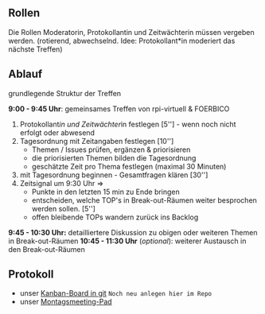 ## Rollen

Die Rollen Moderatorin, Protokollantin und Zeitwächterin müssen vergeben werden.
(rotierend, abwechselnd. Idee: Protokollant*in moderiert das nächste Treffen)

## Ablauf

grundlegende Struktur der Treffen

**9:00 - 9:45 Uhr**: gemeinsames Treffen von rpi-virtuell & FOERBICO

1. Protokollant*in und Zeitwächter*in festlegen [5''] - wenn noch nicht erfolgt oder abwesend
2. Tagesordnung mit Zeitangaben festlegen [10'']
    - Themen / Issues prüfen, ergänzen & priorisieren
    - die priorisierten Themen bilden die Tagesordnung
   - geschätzte Zeit pro Thema festlegen (maximal 30 Minuten)
3. mit Tagesordnung beginnen - Gesamtfragen klären [30'']
4. Zeitsignal um 9:30 Uhr =>
     - Punkte in den letzten 15 min zu Ende bringen
    - entscheiden, welche TOP's in Break-out-Räumen weiter besprochen werden sollen. [5'']
    - offen bleibende TOPs wandern zurück ins Backlog

**9:45 - 10:30 Uhr:** detailliertere Diskussion zu obigen oder weiteren Themen in Break-out-Räumen
**10:45 - 11:30 Uhr** (_optional_): weiterer Austausch in den Break-out-Räumen

## Protokoll
- unser [Kanban-Board in git](https://git.rpi-virtuell.de/Comenius-Institut/rpi-virtuell_und_FOERBICO/projects/28) `Noch neu anlegen hier im Repo`
- unser [Montagsmeeting-Pad](https://pad.rpi-virtuell.de/p/Montagsmeeting)